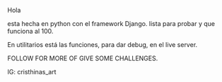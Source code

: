 Hola

esta hecha en python con el framework Django.     lista para probar  y que funciona al 100.

En utilitarios está las funciones, para dar debug, en el live server.

FOLLOW FOR MORE OF GIVE SOME CHALLENGES.







IG:
cristhinas_art 

